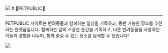 <img src="https://capsule-render.vercel.app/api?type=waving&color=D2F7FF&height=150&section=header" />
# 💙PETPUBLIC💙

---
PETPUBLIC 사이트는 반려동물과 함께하는 일상을 기록하고, 동반 가능한 장소를 추천하는 플랫폼입니다. 함께하는 삶의 소중한 순간을 기록하고, 다른 반려동물을 사랑하는 이들과 경험을 나누며, 함께 즐길 수 있는 장소를 탐색할 수 있습니다!


<img src="https://capsule-render.vercel.app/api?type=waving&color=D2F7FF&height=150&section=footer" />

